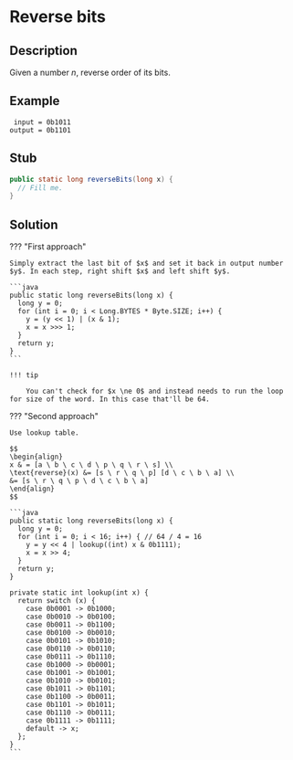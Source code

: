# Reverse bits

## Description

Given a number $n$, reverse order of its bits.

## Example

```
 input = 0b1011
output = 0b1101
```

## Stub

```java
public static long reverseBits(long x) {
  // Fill me.
}
```

## Solution

??? "First approach"

    Simply extract the last bit of $x$ and set it back in output number $y$. In each step, right shift $x$ and left shift $y$.

    ```java
    public static long reverseBits(long x) {
      long y = 0;
      for (int i = 0; i < Long.BYTES * Byte.SIZE; i++) {
        y = (y << 1) | (x & 1);
        x = x >>> 1;
      }
      return y;
    }
    ```

    !!! tip

        You can't check for $x \ne 0$ and instead needs to run the loop for size of the word. In this case that'll be 64.

??? "Second approach"

    Use lookup table.

    $$
    \begin{align}
    x & = [a \ b \ c \ d \ p \ q \ r \ s] \\
    \text{reverse}(x) &= [s \ r \ q \ p] [d \ c \ b \ a] \\
    &= [s \ r \ q \ p \ d \ c \ b \ a]
    \end{align}
    $$

    ```java
    public static long reverseBits(long x) {
      long y = 0;
      for (int i = 0; i < 16; i++) { // 64 / 4 = 16
        y = y << 4 | lookup((int) x & 0b1111);
        x = x >> 4;
      }
      return y;
    }

    private static int lookup(int x) {
      return switch (x) {
        case 0b0001 -> 0b1000;
        case 0b0010 -> 0b0100;
        case 0b0011 -> 0b1100;
        case 0b0100 -> 0b0010;
        case 0b0101 -> 0b1010;
        case 0b0110 -> 0b0110;
        case 0b0111 -> 0b1110;
        case 0b1000 -> 0b0001;
        case 0b1001 -> 0b1001;
        case 0b1010 -> 0b0101;
        case 0b1011 -> 0b1101;
        case 0b1100 -> 0b0011;
        case 0b1101 -> 0b1011;
        case 0b1110 -> 0b0111;
        case 0b1111 -> 0b1111;
        default -> x;
      };
    }
    ```